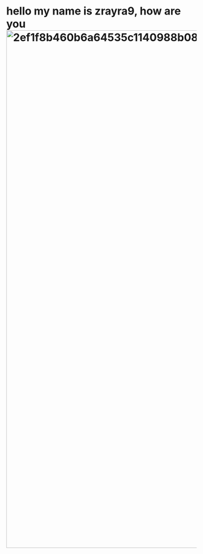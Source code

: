 

<h1>
  hello my name is zrayra9, how are you
  <img width="1443" height="1371" alt="2ef1f8b460b6a64535c1140988b08b27" src="https://github.com/user-attachments/assets/5a8e477c-92e7-4ccb-99f7-7c6bf9fd6654" />
<h1>
